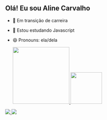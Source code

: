 ## Olá! Eu sou Aline Carvalho

- 🔭 Em transição de carreira
- 🌱 Estou estudando Javascript
- 😄 Pronouns: ela/dela


  <a href="https://github.com/Alineoak">
  <img height = "180em" src = "https://github-readme-stats.vercel.app/api?username=Alineoak&show_icons=true&theme=radical&include_all_commits=true&count_private=true" />
  <img height = "100em" src = "https://github-readme-stats.vercel.app/api/top-langs/?username=Alineoak&layout=compact&langs_count=7&theme=radical" />
  <br>
 <a href="https://www.linkedin.com/in/alinebcarvalhobenjamim/" target="_blank"> <img src = "https://img.shields.io/badge/LinkedIn-0077B5?style=for-the-badge&logo=linkedin&logoColor=white" />
  <a href = "mailto:alineoak9@gmail.com"> <img src = "https://img.shields.io/badge/Gmail-D14836?style=for-the-badge&logo=gmail&logoColor=white&link=mailto:alineoak9@gmail.com"/>        

    
